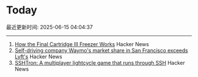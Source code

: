 # Today

最近更新时间: 2025-06-15 04:04:37

--- 
1. [How the Final Cartridge III Freezer Works](https://www.pagetable.com/?p=1810) Hacker News
2. [Self-driving company Waymo's market share in San Francisco exceeds Lyft's](https://underscoresf.com/in-san-francisco-waymo-has-now-bested-lyft-uber-is-next/) Hacker News
3. [SSHTron: A multiplayer lightcycle game that runs through SSH](https://github.com/zachlatta/sshtron) Hacker News

